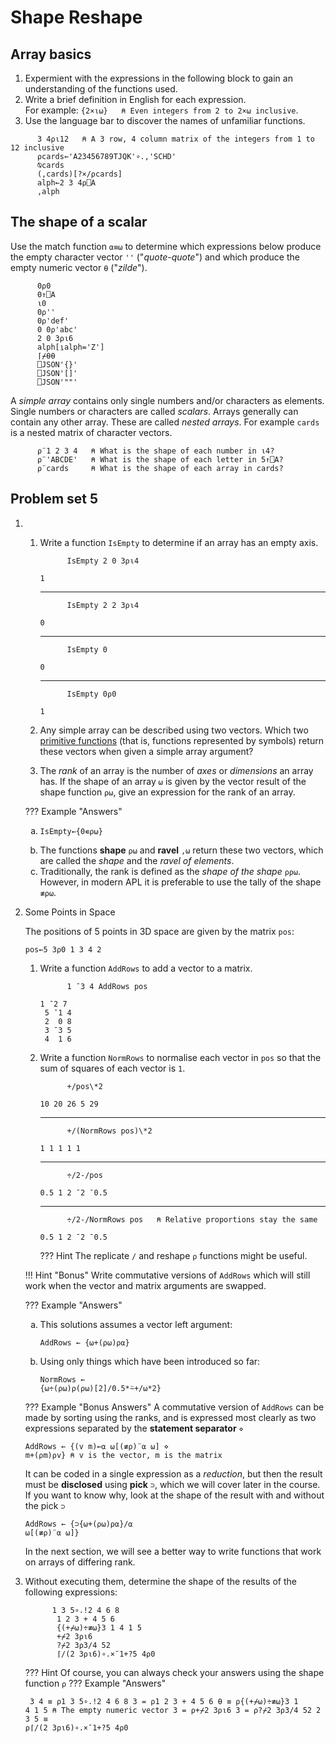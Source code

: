 # Shape Reshape

## Array basics
1. Expermient with the expressions in the following block to gain an understanding of the functions used. 
1. Write a brief definition in English for each expression.  
	For example: `{2×⍳⍵}   ⍝ Even integers from 2 to 2×⍵ inclusive`. 
1. Use the language bar to discover the names of unfamiliar functions.

```APL
      3 4⍴⍳12   ⍝ A 3 row, 4 column matrix of the integers from 1 to 12 inclusive      
      ⍴cards←'A23456789TJQK'∘.,'SCHD'
      ⍉cards
      (,cards)[?×/⍴cards]
      alph←2 3 4⍴⎕A
      ,alph      
```

## The shape of a scalar

Use the match function `⍺≡⍵` to determine which expressions below produce the empty character vector `''` ("*quote-quote*") and which produce the empty numeric vector `⍬` ("*zilde*").

          0⍴0
          0↑⎕A
          ⍳0
          0⍴''
          0⍴'def'
          0 0⍴'abc'
          2 0 3⍴⍳6
          alph[⍸alph='Z']
          ⌈⌿⍬⍬
          ⎕JSON'{}'
          ⎕JSON'[]'
          ⎕JSON'""'

A *simple array* contains only single numbers and/or characters as elements. Single numbers or characters are called *scalars*. Arrays generally can contain any other array. These are called *nested arrays*. For example `cards` is a nested matrix of character vectors.

```APL
      ⍴¨1 2 3 4   ⍝ What is the shape of each number in ⍳4?
      ⍴¨'ABCDE'   ⍝ What is the shape of each letter in 5↑⎕A?
      ⍴¨cards     ⍝ What is the shape of each array in cards?
```

## Problem set 5
1. 
	1. Write a function `IsEmpty` to determine if an array has an empty axis.
		<pre><code class="language-APL">      IsEmpty 2 0 3⍴⍳4</code></pre>
		<pre><code>1</code></pre>
		<hr>
		<pre><code class="language-APL">      IsEmpty 2 2 3⍴⍳4</code></pre>
		<pre><code>0</code></pre>
		<hr>
		<pre><code class="language-APL">      IsEmpty 0</code></pre>
		<pre><code>0</code></pre>
		<hr>
		<pre><code class="language-APL">      IsEmpty 0⍴0</code></pre>
		<pre><code>1</code></pre>

	1. Any simple array can be described using two vectors. Which two [primitive functions](https://aplwiki.com/wiki/Primitive_function) (that is, functions represented by symbols) return these vectors when given a simple array argument?

	1. The *rank* of an array is the number of *axes* or *dimensions* an array has. If the shape of an array `⍵` is given by the vector result of the shape function `⍴⍵`, give an expression for the rank of an array.

	??? Example "Answers"
		<ol type="a">
			<li><pre><code class="language-APL">IsEmpty←{0∊⍴⍵}</code></pre></li>
			<li>The functions **shape** `⍴⍵` and **ravel** `,⍵` return these two vectors, which are called the *shape* and the *ravel of elements*.</li>
			<li>Traditionally, the rank is defined as the *shape of the shape* `⍴⍴⍵`. However, in modern APL it is preferable to use the tally of the shape `≢⍴⍵`.</li>
		</ol>

1. Some Points in Space 

	The positions of 5 points in 3D space are given by the matrix `pos`:
	
	<pre><code class="language-APL">pos←5 3⍴0 1 3 4 2</code></pre>

	1. Write a function `AddRows` to add a vector to a matrix.

		<pre><code class="language-APL">      1 ¯3 4 AddRows pos</code></pre>
		<pre><code>1 ¯2 7
		5 ¯1 4
		2  0 8
		3 ¯3 5
		4  1 6</code></pre>

	1. Write a function `NormRows` to normalise each vector in `pos` so that the sum of squares of each vector is `1`.

		<pre><code class="language-APL">      +/pos\*2</code></pre>
		<pre><code>10 20 26 5 29</code></pre>
		<hr>
		<pre><code class="language-APL">      +/(NormRows pos)\*2</code></pre>
		<pre><code>1 1 1 1 1</code></pre>
		<hr>
		<pre><code class="language-APL">      ÷/2-/pos</code></pre>
		<pre><code>0.5 1 2 ¯2 ¯0.5</code></pre>
		<hr>
		<pre><code class="language-APL">      ÷/2-/NormRows pos   ⍝ Relative proportions stay the same</code></pre>
		<pre><code>0.5 1 2 ¯2 ¯0.5</code></pre>

		??? Hint
			The replicate <code class='language-apl'>/</code> and reshape <code class='language-apl'>⍴</code> functions might be useful.

	!!! Hint "Bonus"
		Write commutative versions of `AddRows` which will still work when the vector and matrix arguments are swapped.

	??? Example "Answers"
		<ol type="a">
			<li>This solutions assumes a vector left argument:  
				<pre><code class="language-APL">AddRows ← {⍵+(⍴⍵)⍴⍺}</code></pre>
			</li>
			<li>Using only things which have been introduced so far:
				<pre><code class="language-APL">NormRows ← {⍵÷(⍴⍵)⍴(⍴⍵)[2]/0.5\*⍨+/⍵*2}</code></pre>
			</li>
		</ol>
	
	??? Example "Bonus Answers"
		A commutative version of `AddRows` can be made by sorting using the ranks, and is expressed most clearly as two expressions separated by the **statement separator** `⋄`
		<pre><code class="language-APL">AddRows ← {(v m)←⍺ ⍵[(≢⍴)¨⍺ ⍵] ⋄ m+(⍴m)⍴v}   ⍝ v is the vector, m is the matrix</code></pre>
		It can be coded in a single expression as a *reduction*, but then the result must be **disclosed** using **pick** `⊃`, which we will cover later in the course. If you want to know why, look at the shape of the result with and without the pick `⊃`
		<pre><code class="language-APL">AddRows ← {⊃{⍵+(⍴⍵)⍴⍺}/⍺ ⍵[(≢⍴)¨⍺ ⍵]}</code></pre>
		In the next section, we will see a better way to write functions that work on arrays of differing rank.

1. Without executing them, determine the shape of the results of the following expressions:

	<pre><code class="language-APL">      1 3 5∘.!2 4 6 8
	      1 2 3 + 4 5 6
	      {(+⌿⍵)÷≢⍵}3 1 4 1 5
	      +⌿2 3⍴⍳6
	      ?⌿2 3⍴3/4 52
	      ⌈/(2 3⍴⍳6)∘.×¯1+?5 4⍴0</code></pre>

	??? Hint
		Of course, you can always check your answers using the shape function <code class='language-APL'>⍴</code>
	??? Example "Answers"
		<pre><code>  3 4 ≡ ⍴1 3 5∘.!2 4 6 8
		    3 = ⍴1 2 3 + 4 5 6
		    ⍬ ≡ ⍴{(+⌿⍵)÷≢⍵}3 1 4 1 5   ⍝ The empty numeric vector
		    3 = ⍴+⌿2 3⍴⍳6
		    3 = ⍴?⌿2 3⍴3/4 52
		2 3 5 ≡ ⍴⌈/(2 3⍴⍳6)∘.×¯1+?5 4⍴0</code></pre>